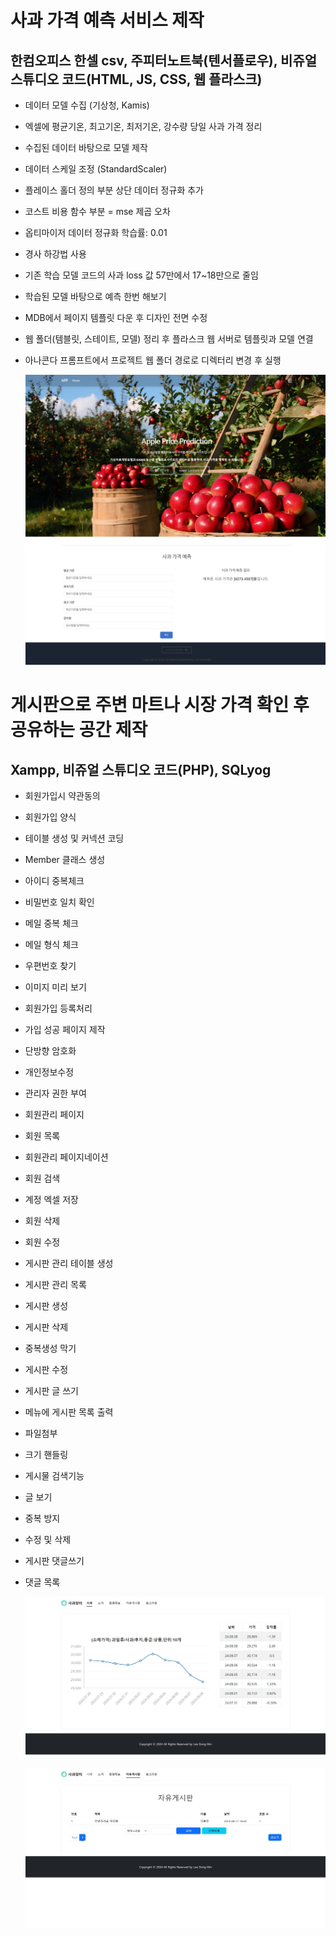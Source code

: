 # 사과 가격 예측 서비스 제작 
## 한컴오피스 한셀 csv, 주피터노트북(텐서플로우), 비쥬얼 스튜디오 코드(HTML, JS, CSS, 웹 플라스크)
- 데이터 모델 수집 (기상청, Kamis)
- 엑셀에 평균기온, 최고기온, 최저기온, 강수량 당일 사과 가격 정리
- 수집된 데이터 바탕으로 모델 제작
- 데이터 스케일 조정 (StandardScaler)
- 플레이스 홀더 정의 부분 상단 데이터 정규화 추가 
- 코스트 비용 함수 부분 = mse 제곱 오차
- 옵티마이저 데이터 정규화 학습률: 0.01
- 경사 하강법 사용
- 기존 학습 모델 코드의 사과 loss 값 57만에서 17~18만으로 줄임
- 학습된 모델 바탕으로 예측 한번 해보기
- MDB에서 페이지 템플릿 다운 후 디자인 전면 수정
- 웹 폴더(템블릿, 스테이트, 모델) 정리 후 플라스크 웹 서버로 템플릿과 모델 연결 
- 아나콘다 프롬프트에서 프로젝트 웹 폴더 경로로 디렉터리 변경 후 실행
  
  ![alt text](<image/APP 메인 페이지.jpeg>)
   

# 게시판으로 주변 마트나 시장 가격 확인 후 공유하는 공간 제작
## Xampp, 비쥬얼 스튜디오 코드(PHP), SQLyog
- 회원가입시 약관동의 
- 회원가입 양식
- 테이블 생성 및 커넥션 코딩
- Member 클래스 생성
- 아이디 중복체크
- 비밀번호 일치 확인
- 메일 중복 체크
- 메일 형식 체크
- 우편번호 찾기
- 이미지 미리 보기
- 회원가입 등록처리 
- 가입 성공 페이지 제작
- 단방향 암호화 
- 개인정보수정
- 관리자 권한 부여
- 회원관리 페이지
- 회원 목록
- 회원관리 페이지네이션
- 회원 검색
- 계정 엑셀 저장
- 회원 삭제
- 회원 수정
- 게시판 관리 테이블 생성
- 게시판 관리 목록
- 게시판 생성
- 게시판 삭제
- 중복생성 막기
- 게시판 수정
- 게시판 글 쓰기
- 메뉴에 게시판 목록 출력
- 파일첨부
- 크기 핸들링
- 게시물 검색기능
- 글 보기
- 중복 방지
- 수정 및 삭제
- 게시판 댓글쓰기
- 댓글 목록
        
  ![alt text](<image/index page.jpeg>)


  ![alt text](<image/board page.jpeg>)
  
